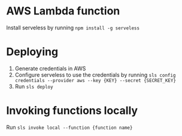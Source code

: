 # AWS Lambda function

Install serveless by running `npm install -g serveless`

# Deploying

1. Generate credentials in AWS
2. Configure serveless to use the credentials by running `sls config credentials --provider aws --key {KEY} --secret {SECRET_KEY}`
3. Run `sls deploy`

# Invoking functions locally

Run `sls invoke local --function {function name}`
